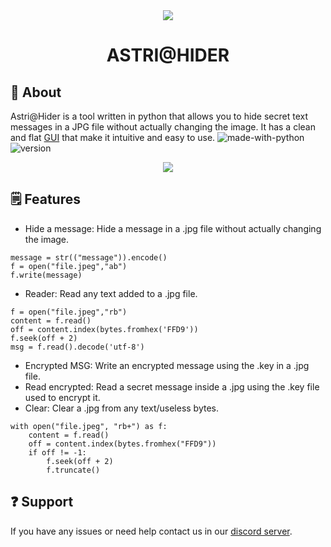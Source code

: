 <div align="center">
    
<img src="https://github.com/astros3x/astri-hider/assets/87500882/2262a6b3-c7a7-4b5d-ba5f-ddd780c65906">

# ASTRI@HIDER

</div>

</div>

## 📍 About
Astri@Hider is a tool written in python that allows you to hide secret text messages in a JPG file without actually changing the image. It has a clean and flat [GUI](https://github.com/TomSchimansky/CustomTkinter) that make it intuitive and easy to use. ![made-with-python](https://img.shields.io/badge/Made%20with-Python-1f425f.svg) ![version](https://img.shields.io/badge/python-3.9-green)
<div align="center">

<img src="https://github.com/astros3x/astri-hider/assets/87500882/66993e6f-9640-4ede-b05f-2b36492f5f20">

</div>



## 🗒️ Features
* Hide a message: Hide a message in a .jpg file without actually changing the image.
```
message = str(("message")).encode()
f = open("file.jpeg","ab")
f.write(message)
```
* Reader: Read any text added to a .jpg file.
```
f = open("file.jpeg","rb")
content = f.read()
off = content.index(bytes.fromhex('FFD9'))
f.seek(off + 2)
msg = f.read().decode('utf-8')
```
* Encrypted MSG: Write an encrypted message using the .key in a .jpg file.
* Read encrypted: Read a secret message inside a .jpg using the .key file used to encrypt it.
* Clear: Clear a .jpg from any text/useless bytes.
```
with open("file.jpeg", "rb+") as f:
    content = f.read()
    off = content.index(bytes.fromhex("FFD9"))
    if off != -1:
        f.seek(off + 2)
        f.truncate()
```

## :question: Support
If you have any issues or need help contact us in our [discord server](https://discord.gg/XnRjFmgPYz).
